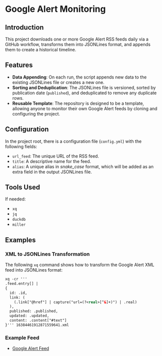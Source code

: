 # Google Alert Monitoring

## Introduction

This project downloads one or more Google Alert RSS feeds daily via a GitHub workflow, transforms them into JSONLines format, and appends them to create a historical timeline.

## Features

* **Data Appending**: On each run, the script appends new data to the existing JSONLines file or creates a new one.
* **Sorting and Deduplication**: The JSONLines file is versioned, sorted by publication date (`published`), and deduplicated to remove any duplicate rows.
* **Reusable Template**: The repository is designed to be a template, allowing anyone to monitor their own Google Alert feeds by cloning and configuring the project.

## Configuration

In the project root, there is a configuration file (`config.yml`) with the following fields:

* `url_feed`: The unique URL of the RSS feed.
* `title`: A descriptive name for the feed.
* `alias`: A unique alias in *snake_case* format, which will be added as an extra field in the output JSONLines file.

## Tools Used

If needed:

* `xq`
* `jq`
* `duckdb`
* `miller`

## Examples

### XML to JSONLines Transformation

The following `xq` command shows how to transform the Google Alert XML feed into JSONLines format:

```xml
xq -cr '''
.feed.entry[] |
{
  id: .id,
  link: (
    (.link["@href"] | capture("url=(?<real>[^&]+)") | .real)
  ),
  published: .published,
  updated: .updated,
  content: .content["#text"]
}''' 16384461912871559641.xml
```

### Example Feed

* [Google Alert Feed](https://www.google.com/alerts/feeds/15244278077982194024/16384461912871559641)